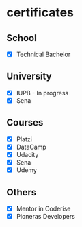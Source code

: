 # certificates

## School
  * [x] Technical Bachelor
## University
  * [x] IUPB - In progress 
  * [x] Sena 
## Courses
  * [x] Platzi
  * [x] DataCamp
  * [x] Udacity
  * [x] Sena
  * [x] Udemy
## Others
  * [x] Mentor in Coderise
  * [x] Pioneras Developers
